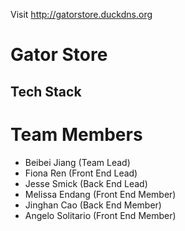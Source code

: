 Visit http://gatorstore.duckdns.org

# Gator Store
## Tech Stack


# Team Members
- Beibei Jiang (Team Lead)
- Fiona Ren (Front End Lead)
- Jesse Smick (Back End Lead)
- Melissa Endang (Front End Member)
- Jinghan Cao (Back End Member)
- Angelo Solitario (Front End Member)
